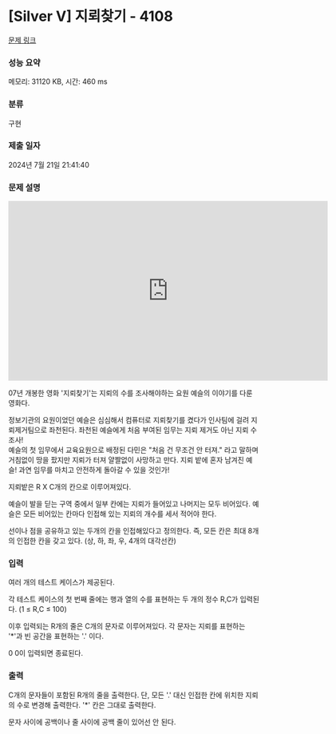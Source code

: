# [Silver V] 지뢰찾기 - 4108 

[문제 링크](https://www.acmicpc.net/problem/4108) 

### 성능 요약

메모리: 31120 KB, 시간: 460 ms

### 분류

구현

### 제출 일자

2024년 7월 21일 21:41:40

### 문제 설명

<p><iframe frameborder="0" height="360" src="https://www.youtube.com/embed/LHY8NKj3RKs" width="640"></iframe></p>

<p>07년 개봉한 영화 '지뢰찾기'는 지뢰의 수를 조사해야하는 요원 예슬의 이야기를 다룬 영화다.</p>

<p>정보기관의 요원이었던 예슬은 심심해서 컴퓨터로 지뢰찾기를 켰다가 인사팀에 걸려 지뢰제거팀으로 좌천된다. 좌천된 예슬에게 처음 부여된 임무는 지뢰 제거도 아닌 지뢰 수 조사!<br>
예슬의 첫 임무에서 교육요원으로 배정된 다민은 "처음 건 무조건 안 터져." 라고 말하며 거침없이 땅을 팠지만 지뢰가 터져 얄짤없이 사망하고 만다. 지뢰 밭에 혼자 남겨진 예슬! 과연 임무를 마치고 안전하게 돌아갈 수 있을 것인가!</p>

<p>지뢰밭은 R X C개의 칸으로 이루어져있다.</p>

<p>예슬이 발을 딛는 구역 중에서 일부 칸에는 지뢰가 들어있고 나머지는 모두 비어있다. 예슬은 모든 비어있는 칸마다 인접해 있는 지뢰의 개수를 세서 적어야 한다.</p>

<p>선이나 점을 공유하고 있는 두개의 칸을 인접해있다고 정의한다. 즉, 모든 칸은 최대 8개의 인접한 칸을 갖고 있다. (상, 하, 좌, 우, 4개의 대각선칸)</p>

### 입력 

 <p>여러 개의 테스트 케이스가 제공된다.</p>

<p>각 테스트 케이스의 첫 번째 줄에는 행과 열의 수를 표현하는 두 개의 정수 R,C가 입력된다. (1 ≤ R,C ≤ 100)</p>

<p>이후 입력되는 R개의 줄은 C개의 문자로 이루어져있다. 각 문자는 지뢰를 표현하는 '*'과 빈 공간을 표현하는 '.' 이다.</p>

<p>0 0이 입력되면 종료된다.</p>

### 출력 

 <p>C개의 문자들이 포함된 R개의 줄을 출력한다. 단, 모든 '.' 대신 인접한 칸에 위치한 지뢰의 수로 변경해 출력한다. '*' 칸은 그대로 출력한다.</p>

<p>문자 사이에 공백이나 줄 사이에 공백 줄이 있어선 안 된다.</p>

